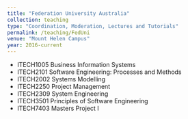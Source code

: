 ```yaml
---
title: "Federation University Australia"
collection: teaching
type: "Coordination, Moderation, Lectures and Tutorials"
permalink: /teaching/FedUni
venue: "Mount Helen Campus"
year: 2016-current
---
```

* ITECH1005 Business Information Systems
* ITECH2101 Software Engineering: Processes and Methods
* ITECH2002 Systems Modelling
* ITECH2250 Project Management
* ITECH2309 System Engineering
* ITECH3501 Principles of Software Engineering
* ITECH7403 Masters Project I
